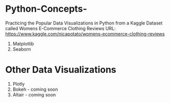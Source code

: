 # Python-Concepts-
Practicing the Popular Data Visualizations in Python from a Kaggle Dataset called Womens E-Commerce Clothing Reviews
URL: https://www.kaggle.com/nicapotato/womens-ecommerce-clothing-reviews

1. Matplotlib
2. Seaborn


# Other Data Visualizations 
1. Plotly
2. Bokeh - coming soon
3. Altair - coming soon
